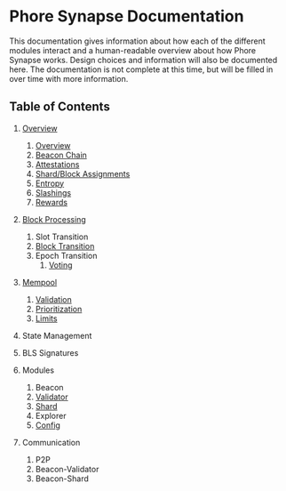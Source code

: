 # Phore Synapse Documentation

This documentation gives information about how each of the different modules interact and a human-readable overview about how Phore Synapse works. Design choices and information will also be documented here. The documentation is not complete at this time, but will be filled in over time with more information.

## Table of Contents


1. [Overview](overview.md)
    1. [Overview](overview.md#overview)
    2. [Beacon Chain](overview.md#beacon-chain)
    3. [Attestations](overview.md#attestations)
    4. [Shard/Block Assignments](overview.md#shard-block-assignments)
    5. [Entropy](overview.md#entropy)
    6. [Slashings](overview.md#slashings)
    7. [Rewards](overview.md#rewards)
2. [Block Processing](block-processing.md)

    1. Slot Transition
    2. [Block Transition](block-transition.md)
    3. Epoch Transition
       1. [Voting](voting.md)
3. [Mempool](mempool.md)
    1. [Validation](mempool.md#validation)
    2. [Prioritization](mempool.md#prioritization)
    3. [Limits](mempool.md#limits)
4. State Management
5. BLS Signatures
6. Modules
    1. Beacon
    2. [Validator](validator.md)
    3. [Shard](shard.md)
    4. Explorer
    5. [Config](config.md)
7. Communication
    1. P2P
    2. Beacon-Validator
    3. Beacon-Shard
